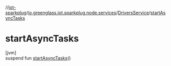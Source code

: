 //[iot-sparkplug](../../../index.md)/[io.greenglass.iot.sparkplug.node.services](../index.md)/[DriversService](index.md)/[startAsyncTasks](start-async-tasks.md)

# startAsyncTasks

[jvm]\
suspend fun [startAsyncTasks](start-async-tasks.md)()
